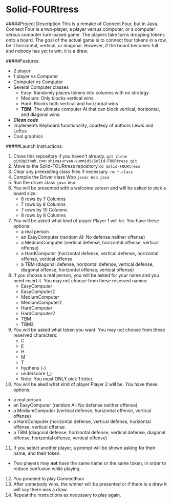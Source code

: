 # Solid-FOURtress

#####Project Description
This is a remake of Connect Four, but in Java.
Connect Four is a two-player, a player versus computer, or a computer versus computer turn-based game.
The players take turns dropping tokens onto a board.
The goal of the actual game is to connect four tokens in a row, be it horizontal, vertical, or diagonal.
However, if the board becomes full and nobody has yet to win, it is a draw.

#####Features:
 - 2 player
 - 1 player vs Computer
 - Computer vs Computer
 - Several Computer classes
   - Easy: Randomly places tokens into columns with no strategy
   - Medium: Only blocks vertical wins
   - Hard: Blocks both vertical and horizontal wins
   - **TBM**: The ultimate computer AI that can block vertical, horizontal, and diagonal wins.
 - **_Clean code_**
 - Implements Keyboard functionality, courtesy of authors Lewis and Loftus
 - Cool graphics

#####Launch Instructions:
1. Clone this repository if you haven't already. `git clone git@github.com:shivasuryan-vummidi/Solid-FOURtress.git`
2. Move to the Solid-FOURtress repository `cd Solid-FOURtress`
3. Clear any preexisting class files if necessary. `rm *.class`
4. Compile the Driver class Woo `javac Woo.java`
5. Run the driver class `java Woo`
6. You will be presented with a welcome screen and will be asked to pick a board size:
   * 6 rows by 7 Columns
   * 7 rows by 8 Columns
   * 7 rows by 10 Columns
   * 8 rows by 8 Columns
7. You will be asked what kind of player Player 1 will be. You have these options:
   * a real person
   * an EasyComputer (random AI: No defense neither offense)
   * a MediumComputer (vertical defense, horizontal offense, vertical offense)
   * a HardComputer (horizontal defense, vertical defense, horizontal offense, vertical offense
   * a TBM (diagonal defense, horizontal defense, vertical defense, diagonal offense, horizontal offense, vertical offense)
8. If you choose a real person, you will be asked for your name and you need insert it. You may not choose from these reserved names:
   * EasyComputer
   * EasyComputer2
   * MediumComputer
   * MediumComputer2
   * HardComputer
   * HardComputer2
   * TBM
   * TBM2
9. You will be asked what token you want. You may not choose from these reserved characters:
   * C
   * E
   * H
   * M
   * T
   * hyphens (-)
   * underscore (_)
   * Note: You must ONLY pick 1 letter.
10. You will be aked what kind of player Player 2 will be. You have these options: 
   * a real person
   * an EasyComputer (random AI: No defense neither offense)
   * a MediumComputer (vertical defense, horizontal offense, vertical offense)
   * a HardComputer (horizontal defense, vertical defense, horizontal offense, vertical offense
   * a TBM (diagonal defense, horizontal defense, vertical defense, diagonal offense, horizontal offense, vertical offense)
11. If you select another player, a prompt will be shown asking for their name, and their token.
   * Two players may **not** have the same name or the same token, in order to reduce confusion while playing.
12. You proceed to play ConnectFour
13. After somebody wins, the winner will be presented or if there is a draw it will say there was a draw.
14. Repeat the instructions as necessary to play again.
